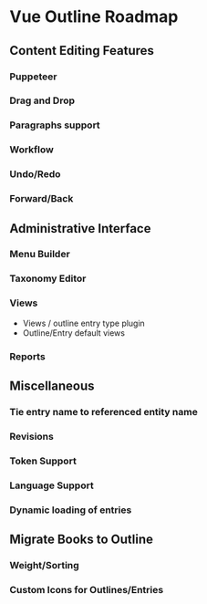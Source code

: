 # Vue Outline Roadmap

## Content Editing Features

### Puppeteer

### Drag and Drop

### Paragraphs support

### Workflow

### Undo/Redo

### Forward/Back

## Administrative Interface

### Menu Builder

### Taxonomy Editor

### Views

- Views / outline entry type plugin
- Outline/Entry default views

### Reports

## Miscellaneous

### Tie entry name to referenced entity name

### Revisions

### Token Support

### Language Support

### Dynamic loading of entries

## Migrate Books to Outline

### Weight/Sorting

### Custom Icons for Outlines/Entries
